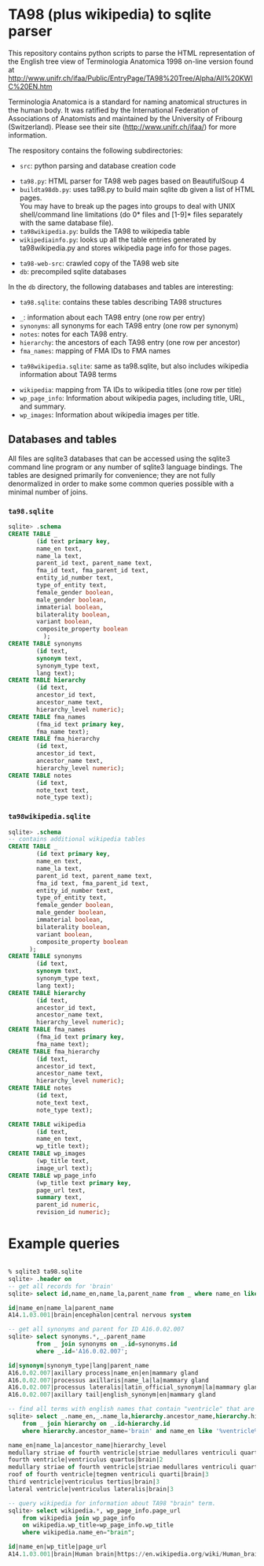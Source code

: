 # TA98 (plus wikipedia) to sqlite parser

This repository contains python scripts to parse the HTML representation of the 
English tree view of Terminologia Anatomica 1998 on-line version found at 
http://www.unifr.ch/ifaa/Public/EntryPage/TA98%20Tree/Alpha/All%20KWIC%20EN.htm

Terminologia Anatomica is a standard for naming anatomical structures in the human body. 
It was ratified by the International Federation of Associations of Anatomists and 
maintained by the University of Fribourg (Switzerland). Please see their site 
(http://www.unifr.ch/ifaa/) for more information.

The respository contains the following subdirectories:
 - `src`: python parsing and database creation code
  * `ta98.py`: HTML parser for TA98 web pages based on BeautifulSoup 4
  * `buildta98db.py`: uses ta98.py to build main sqlite db given a list of HTML pages.  
  You may have to break up the pages into groups to deal with UNIX shell/command line
  limitations (do 0* files and [1-9]* files separately with the same database file).
  * `ta98wikipedia.py`: builds the TA98 to wikipedia table
  * `wikipediainfo.py`: looks up all the table entries generated by ta98wikipedia.py and
  stores wikipedia page info for those pages. 
 - `ta98-web-src`: crawled copy of the TA98 web site
 - `db`: precompiled sqlite databases
 
 In the `db` directory, the following databases and tables are interesting:
 - `ta98.sqlite`: contains these tables describing TA98 structures
  * `_`: information about each TA98 entry (one row per entry)
  * `synonyms`: all synonyms for each TA98 entry (one row per synonym)
  * `notes`:  notes for each TA98 entry.
  * `hierarchy`: the ancestors of each TA98 entry (one row per ancestor)
  * `fma_names`: mapping of FMA IDs to FMA names
 - `ta98wikipedia.sqlite`: same as ta98.sqlite, but also includes 
    wikipedia information about TA98 terms
  * `wikipedia`: mapping from TA IDs to wikipedia titles (one row per title)
  * `wp_page_info`: Information about wikipedia pages, including title, URL, and summary.
  * `wp_images`: Information about wikipedia images per title.

## Databases and tables
All files are sqlite3 databases that can be accessed using the sqlite3 command line 
program or any number of sqlite3 language bindings.  The tables are designed primarily
for convenience;  they are not fully denormalized in order to make some common queries
possible with a minimal number of joins.

### `ta98.sqlite`
```sql
sqlite> .schema
CREATE TABLE _
        (id text primary key,
        name_en text,
        name_la text,
        parent_id text, parent_name text,
        fma_id text, fma_parent_id text,
        entity_id_number text,
        type_of_entity text,
        female_gender boolean,
        male_gender boolean,
        immaterial boolean,
        bilaterality boolean,
        variant boolean,
        composite_property boolean
          );
CREATE TABLE synonyms
        (id text, 
        synonym text, 
        synonym_type text, 
        lang text);
CREATE TABLE hierarchy
        (id text,
        ancestor_id text,
        ancestor_name text,
        hierarchy_level numeric);
CREATE TABLE fma_names
        (fma_id text primary key,
        fma_name text);
CREATE TABLE fma_hierarchy
        (id text,
        ancestor_id text,
        ancestor_name text,
        hierarchy_level numeric);
CREATE TABLE notes
        (id text,
        note_text text,
        note_type text);

```
### `ta98wikipedia.sqlite`
```sql
sqlite> .schema
-- contains additional wikipedia tables
CREATE TABLE _
        (id text primary key,
        name_en text,
        name_la text,
        parent_id text, parent_name text,
        fma_id text, fma_parent_id text,
        entity_id_number text,
        type_of_entity text,
        female_gender boolean,
        male_gender boolean,
        immaterial boolean,
        bilaterality boolean,
        variant boolean,
        composite_property boolean
      );
CREATE TABLE synonyms
        (id text, 
        synonym text, 
        synonym_type text, 
        lang text);
CREATE TABLE hierarchy
        (id text,
        ancestor_id text,
        ancestor_name text,
        hierarchy_level numeric);
CREATE TABLE fma_names
        (fma_id text primary key,
        fma_name text);
CREATE TABLE fma_hierarchy
        (id text,
        ancestor_id text,
        ancestor_name text,
        hierarchy_level numeric);
CREATE TABLE notes
        (id text,
        note_text text,
        note_type text);

CREATE TABLE wikipedia
        (id text, 
        name_en text, 
        wp_title text);
CREATE TABLE wp_images 
        (wp_title text, 
        image_url text);
CREATE TABLE wp_page_info 
        (wp_title text primary key, 
        page_url text, 
        summary text, 
        parent_id numeric, 
        revision_id numeric);
```
# Example queries
```sql

% sqlite3 ta98.sqlite
sqlite> .header on
-- get all records for 'brain'
sqlite> select id,name_en,name_la,parent_name from _ where name_en like 'brain';

id|name_en|name_la|parent_name
A14.1.03.001|brain|encephalon|central nervous system

-- get all synonyms and parent for ID A16.0.02.007
sqlite> select synonyms.*,_.parent_name 
        from _ join synonyms on _.id=synonyms.id 
        where _.id='A16.0.02.007';

id|synonym|synonym_type|lang|parent_name
A16.0.02.007|axillary process|name_en|en|mammary gland
A16.0.02.007|processus axillaris|name_la|la|mammary gland
A16.0.02.007|processus lateralis|latin_official_synonym|la|mammary gland
A16.0.02.007|axillary tail|english_synonym|en|mammary gland

-- find all terms with english names that contain "ventricle" that are descendants of "brain"
sqlite> select _.name_en,_.name_la,hierarchy.ancestor_name,hierarchy.hierarchy_level 
    from _ join hierarchy on _.id=hierarchy.id 
    where hierarchy.ancestor_name='brain' and name_en like '%ventricle%';

name_en|name_la|ancestor_name|hierarchy_level
medullary striae of fourth ventricle|striae medullares ventriculi quarti|brain|6
fourth ventricle|ventriculus quartus|brain|2
medullary striae of fourth ventricle|striae medullares ventriculi quarti|brain|4
roof of fourth ventricle|tegmen ventriculi quarti|brain|3
third ventricle|ventriculus tertius|brain|3
lateral ventricle|ventriculus lateralis|brain|3

-- query wikipedia for information about TA98 "brain" term.
sqlite> select wikipedia.*, wp_page_info.page_url 
    from wikipedia join wp_page_info 
    on wikipedia.wp_title=wp_page_info.wp_title 
    where wikipedia.name_en="brain";

id|name_en|wp_title|page_url
A14.1.03.001|brain|Human brain|https://en.wikipedia.org/wiki/Human_brain

```